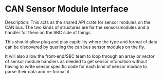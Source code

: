# CAN Sensor Module Interface

 Description: This acts as the shared API crate for sensor modules on the CAN
 bus. The two kinds of structures are for the sensorsmodules and a handler
 for them on the SBC side of things.

 This should allow plug and play capibility where the type and format of 
 data can be discovered by queriing the can bus sensor modules on the fly.

 It will also allow the front-end/SBC team to loop through an array or vector
 of sensor module handlers as needed to get sensor infomation without
 having to write sensor specific code for each kind of sensor module to parse
 their data and re-format it.
 


